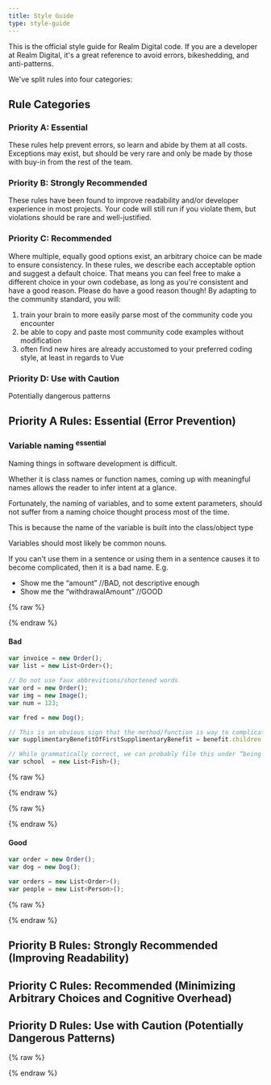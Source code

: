 ```yaml
---
title: Style Guide
type: style-guide
---
```


This is the official style guide for Realm Digital code. If you are a developer at Realm Digital, it's a great reference to avoid errors, bikeshedding, and anti-patterns.

We've split rules into four categories:


## Rule Categories

### Priority A: Essential

These rules help prevent errors, so learn and abide by them at all costs. Exceptions may exist, but should be very rare and only be made by those with buy-in from the rest of the team.

### Priority B: Strongly Recommended

These rules have been found to improve readability and/or developer experience in most projects. Your code will still run if you violate them, but violations should be rare and well-justified.

### Priority C: Recommended

Where multiple, equally good options exist, an arbitrary choice can be made to ensure consistency. In these rules, we describe each acceptable option and suggest a default choice. That means you can feel free to make a different choice in your own codebase, as long as you're consistent and have a good reason. Please do have a good reason though! By adapting to the community standard, you will:

1. train your brain to more easily parse most of the community code you encounter
2. be able to copy and paste most community code examples without modification
3. often find new hires are already accustomed to your preferred coding style, at least in regards to Vue

### Priority D: Use with Caution

Potentially dangerous patterns


## Priority A Rules: Essential (Error Prevention)

### Variable naming <sup data-p="a">essential</sup>

Naming things in software development is difficult.

Whether it is class names or function names, coming up with meaningful names allows the reader to infer intent at a glance.

Fortunately, the naming of variables, and to some extent parameters, should not suffer from a naming choice thought process most of the time.

This is because the name of the variable is built into the class/object type

Variables should most likely be common nouns.

If you can't use them in a sentence or using them in a sentence causes it to become complicated, then it is a bad name. E.g.

* Show me the “amount” //BAD, not descriptive enough
* Show me the “withdrawalAmount” //GOOD

{% raw %}<div class="style-example example-bad">{% endraw %}
#### Bad

``` js
var invoice = new Order();
var list = new List<Order>();
```

``` js
// Do not use faux abbrevitions/shortened words
var ord = new Order(); 
var img = new Image();
var num = 123;
```

``` js
var fred = new Dog();
```

``` js
// This is an obvious sign that the method/function is way to complicated and needs to be refactored into multiple methods
var supplimentaryBenefitOfFirstSupplimentaryBenefit = benefit.children[0].children[0];
```

``` js
// While grammatically correct, we can probably file this under “being clever”
var school  = new List<Fish>();
```


{% raw %}</div>{% endraw %}

{% raw %}<div class="style-example example-good">{% endraw %}
#### Good

``` js
var order = new Order();
var dog = new Dog();
```

``` js
var orders = new List<Order>();
var people = new List<Person>();
```
{% raw %}</div>{% endraw %}



## Priority B Rules: Strongly Recommended (Improving Readability)


## Priority C Rules: Recommended (Minimizing Arbitrary Choices and Cognitive Overhead)


## Priority D Rules: Use with Caution (Potentially Dangerous Patterns)


{% raw %}
<script>
(function () {
  var enforcementTypes = {
    none: '<span title="There is unfortunately no way to automatically enforce this rule.">self-discipline</span>',
    runtime: 'runtime error',
    linter: '<a href="https://github.com/vuejs/eslint-plugin-vue#eslint-plugin-vue" target="_blank" rel="noopener noreferrer">plugin:vue/recommended</a>'
  }
  Vue.component('sg-enforcement', {
    template: '\
      <span>\
        <strong>Enforcement</strong>:\
        <span class="style-rule-tag" v-html="humanType"/>\
      </span>\
    ',
    props: {
      type: {
        type: String,
        required: true,
        validate: function (value) {
          Object.keys(enforcementTypes).indexOf(value) !== -1
        }
      }
    },
    computed: {
      humanType: function () {
        return enforcementTypes[this.type]
      }
    }
  })

  // new Vue({
  //  el: '#main'
  // })
})()
</script>
{% endraw %}
